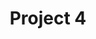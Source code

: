 ---
layout: single
title: Project 4
description: description of project 2
header:
  teaser: assets/olin-b149.jpg
---